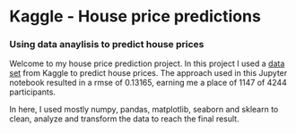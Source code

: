 # Kaggle - House price predictions
### Using data anaylisis to predict house prices ###

Welcome to my house price prediction project. In this project I used a [data set](https://www.kaggle.com/competitions/house-prices-advanced-regression-techniques) from Kaggle to predict house prices. The approach used in this Jupyter notebook resulted in a rmse of 0.13165, earning me a place of 1147 of 4244 participants.

In here, I used mostly numpy, pandas, matplotlib, seaborn and sklearn to clean, analyze and transform the data to reach the final result.
